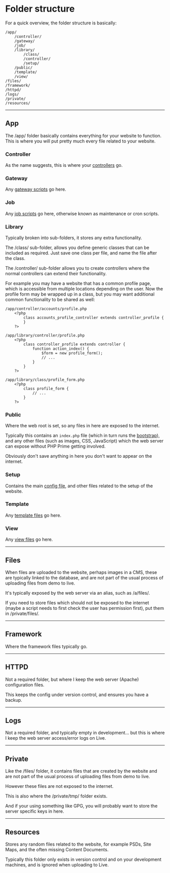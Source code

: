 # Folder structure

For a quick overview, the folder structure is basically:

	/app/
		/controller/
		/gateway/
		/job/
		/library/
			/class/
			/controller/
			/setup/
		/public/
		/template/
		/view/
	/files/
	/framework/
	/httpd/
	/logs/
	/private/
	/resources/

---

## App

The /app/ folder basically contains everything for your website to function. This is where you will put pretty much every file related to your website.

### Controller

As the name suggests, this is where your [controllers](../../doc/setup/controllers.md) go.

### Gateway

Any [gateway scripts](../../doc/setup/gateways.md) go here.

### Job

Any [job scripts](../../doc/setup/jobs.md) go here, otherwise known as maintenance or cron scripts.

### Library

Typically broken into sub-folders, it stores any extra functionality.

The /class/ sub-folder, allows you define generic classes that can be included as required. Just save one class per file, and name the file after the class.

The /controller/ sub-folder allows you to create controllers where the normal controllers can extend their functionality.

For example you may have a website that has a common profile page, which is accessible from multiple locations depending on the user. Now the profile form may be wrapped up in a class, but you may want additional common functionality to be shared as well:

	/app/controller/accounts/profile.php
		<?php
			class accounts_profile_controller extends controller_profile {
			}
		?>

	/app/library/controller/profile.php
		<?php
			class controller_profile extends controller {
				function action_index() {
					$form = new profile_form();
					// ...
				}
			}
		?>

	/app/library/class/profile_form.php
		<?php
			class profile_form {
				// ...
			}
		?>

### Public

Where the web root is set, so any files in here are exposed to the internet.

Typically this contains an `index.php` file (which in turn runs the [bootstrap](../../doc/setup/bootstrap.md)), and any other files (such as images, CSS, JavaScript) which the web server can expose without PHP Prime getting involved.

Obviously don't save anything in here you don't want to appear on the internet.

### Setup

Contains the main [config file](../../doc/setup/config.md), and other files related to the setup of the website.

### Template

Any [template files](../../doc/setup/templates.md) go here.

### View

Any [view files](../../doc/setup/views.md) go here.

---

## Files

When files are uploaded to the website, perhaps images in a CMS, these are typically linked to the database, and are not part of the usual process of uploading files from demo to live.

It's typically exposed by the web server via an alias, such as /a/files/.

If you need to store files which should not be exposed to the internet (maybe a script needs to first check the user has permission first), put them in /private/files/.

---

## Framework

Where the framework files typically go.

---

## HTTPD

Not a required folder, but where I keep the web server (Apache) configuration files.

This keeps the config under version control, and ensures you have a backup.

---

## Logs

Not a required folder, and typically empty in development... but this is where I keep the web server access/error logs on Live.

---

## Private

Like the /files/ folder, it contains files that are created by the website and are not part of the usual process of uploading files from demo to live.

However these files are not exposed to the internet.

This is also where the /private/tmp/ folder exists.

And if your using something like GPG, you will probably want to store the server specific keys in here.

---

## Resources

Stores any random files related to the website, for example PSDs, Site Maps, and the often missing Content Documents.

Typically this folder only exists in version control and on your development machines, and is ignored when uploading to Live.
